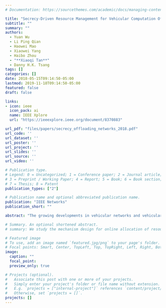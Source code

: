 ```yaml
---
# Documentation: https://sourcethemes.com/academic/docs/managing-content/

title: "Secrecy-Driven Resource Management for Vehicular Computation Offloading Networks"
subtitle: ""
summary: ""
authors:
  - Yuan Wu
  - Li Ping Qian
  - Haowei Mao
  - Xiaowei Yang
  - Haibo Zhou
  - "**Xiaoqi Tan**"
  - Danny H.K. Tsang
tags: []
categories: []
date: 2018-05-15T09:14:50-05:00
lastmod: 2019-11-18T09:14:50-05:00
featured: false
draft: false

links:
- icon: ieee
  icon_pack: ai
  name: IEEE Xplore
  url: "https://ieeexplore.ieee.org/document/8370883"

url_pdf: "files/papers/secrecy_offloading_networks_2018.pdf"
url_code: ''
url_dataset: ''
url_poster: ''
url_project: ''
url_slides: ''
url_source: ''
url_video: ''

# Publication type.
# Legend: 0 = Uncategorized; 1 = Conference paper; 2 = Journal article;
# 3 = Preprint / Working Paper; 4 = Report; 5 = Book; 6 = Book section;
# 7 = Thesis; 8 = Patent
publication_types: ["2"]

# Publication name and optional abbreviated publication name.
publication: "IEEE Networks"
publication_short: ""

abstract: "The growing developments in vehicular networks and vehicular Internet services have yielded a variety of computation-intensive applications, resulting in great pressure on vehicles equipped with limited computation resources. The cloud/ edge-based service, which enables in-motion vehicles to actively offload computation tasks to cloud/ edge servers, has provided a promising approach to address the intensive computation burden. However, due to the possibility of disclosing private data, offloading computation tasks suffers from potential eavesdropping attacks. In this article, we focus on the eavesdropping attack when vehicular users (VUs) deliver computation tasks to cloud/edge servers over radio frequency channels. We take the tool of physical layer security and investigate resource management for secrecy provisioning when the VUs offload computation tasks. We then discuss three promising technologies, including non-orthogonal multiple access, multi-access assisted computation offloading, and mobility- and delay-aware offloading, which facilitate the enhancement of secrecy against the eavesdropping attack. Finally, as a detailed example of the multi-access assisted computation offloading, we present a case study on the optimal dual-connectivity-assisted computation task offloading with secrecy provisioning and show the performance of the proposed computation offloading."

# Summary. An optional shortened abstract.
# summary: We study the mechanism design for online allocation of resources. A single supplier who allocates capacity-limited resources (e.g., computing cycles, network bandwidth, energy, etc. ) to requests that arrive in a sequential and arbitrary manner.

# Featured image
# To use, add an image named `featured.jpg/png` to your page's folder.
# Focal points: Smart, Center, TopLeft, Top, TopRight, Left, Right, BottomLeft, Bottom, BottomRight.
image:
  caption: ""
  focal_point:
  preview_only: true

# Projects (optional).
#   Associate this post with one or more of your projects.
#   Simply enter your project's folder or file name without extension.
#   E.g. `projects = ["internal-project"]` references `content/project/deep-learning/index.md`.
#   Otherwise, set `projects = []`.
projects: []
---
```

